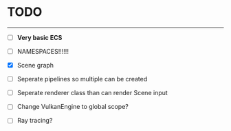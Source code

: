 # TODO

---

- [ ] **Very basic ECS**
- [ ] NAMESPACES!!!!!!
- [x] Scene graph
- [ ] Seperate pipelines so multiple can be created
- [ ] Seperate renderer class than can render Scene input
- [ ] Change VulkanEngine to global scope?
- [ ] Ray tracing?

